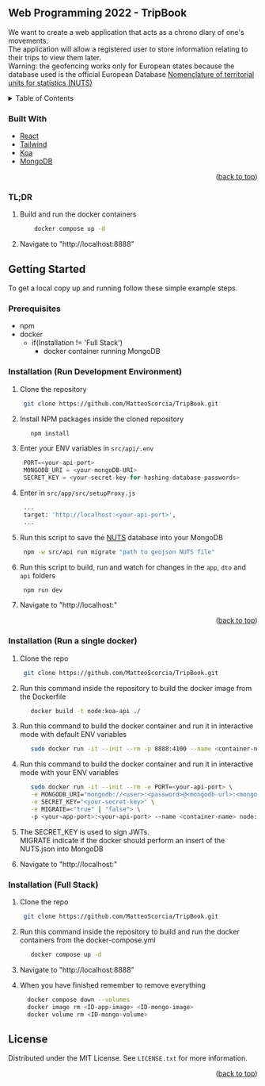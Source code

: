 <div id="top"></div>

<div id="about-the-project"></div>

<!-- ABOUT THE PROJECT -->

## Web Programming 2022 - TripBook

We want to create a web application that acts as a chrono diary of one's movements.
<br>
The application will allow a registered user to store information relating to their trips to view them later.
<br>
Warning: the geofencing works only for European states because the database used is the official European Database [Nomenclature of territorial units for statistics (NUTS)](https://ec.europa.eu/eurostat/web/nuts/background)

<!-- TABLE OF CONTENTS -->
<details>
  <summary>Table of Contents</summary>
  <ol>
    <li>
      <a href="#about-the-project">About The Project</a>
      <ul>
        <li><a href="#built-with">Built With</a></li>
      </ul>
    </li>
    <li>
      <a href="#getting-started">Getting Started</a>
      <ul>
        <li><a href="#prerequisites">Prerequisites</a></li>
        <li><a href="#installation-dev">Installation (dev)</a></li>
        <li><a href="#installation-prod">Installation (prod)</a></li>
        <li><a href="#installation-full">Installation (full-stack)</a></li>
      </ul>
    </li>
    <li><a href="#license">License</a></li>
  </ol>
</details>

<div id="built-with"></div>

### Built With

-   [React](https://reactjs.org/)
-   [Tailwind](https://tailwindcss.com/)
-   [Koa](https://koajs.com/)
-   [MongoDB](https://mongodb.com/)

<p align="right">(<a href="#top">back to top</a>)</p>

### TL;DR

1. Build and run the docker containers
    ```sh
        docker compose up -d
    ```
2. Navigate to "http://localhost:8888"

<div id="getting-started"></div>

<!-- GETTING STARTED -->

## Getting Started

To get a local copy up and running follow these simple example steps.

<div id="prerequisites"></div>

### Prerequisites

-   npm
-   docker
    -   if(Installation != 'Full Stack')
        -   docker container running MongoDB

<div id="installation-dev"></div>

### Installation (Run Development Environment)

1. Clone the repository
    ```sh
     git clone https://github.com/MatteoScorcia/TripBook.git
    ```
2. Install NPM packages inside the cloned repository
    ```sh
       npm install
    ```
3. Enter your ENV variables in `src/api/.env`

    ```js
     PORT=<your-api-port>
     MONGODB_URI = <your-mongoDB-URI>
     SECRET_KEY = <your-secret-key-for-hashing-database-passwords>
    ```

4. Enter <your-api-port> in `src/app/src/setupProxy.js`
    ```sh
     ...
     target: 'http://localhost:<your-api-port>',
     ...
    ```
5. Run this script to save the [NUTS](https://ec.europa.eu/eurostat/web/nuts/background) database into your MongoDB

    ```sh
     npm -w src/api run migrate "path to geojson NUTS file"
    ```

6. Run this script to build, run and watch for changes in the `app`, `dto` and `api` folders
    ```sh
     npm run dev
    ```
7. Navigate to "http://localhost:<your-app-port>"

<p align="right">(<a href="#top">back to top</a>)</p>

<div id="installation-prod"></div>

### Installation (Run a single docker)

1. Clone the repo

    ```sh
     git clone https://github.com/MatteoScorcia/TripBook.git
    ```

2. Run this command inside the repository to build the docker image from the Dockerfile

    ```sh
       docker build -t node:koa-api ./
    ```

3. Run this command to build the docker container and run it in interactive mode with default ENV variables
    ```sh
       sudo docker run -it --init --rm -p 8888:4100 --name <container-name> node:koa-api
    ```
4. Run this command to build the docker container and run it in interactive mode with your ENV variables

    ```sh
       sudo docker run -it --init --rm -e PORT=<your-api-port> \
       -e MONGODB_URI="mongodb://<user>:<password>@<mongodb-url>:<mongodb-port>/<optional-db-name>" \
       -e SECRET_KEY="<your-secret-key>" \
       -e MIGRATE=<"true" | "false"> \
       -p <your-app-port>:<your-api-port> --name <container-name> node:koa-api
    ```

5. The SECRET_KEY is used to sign JWTs.
   <br>
   MIGRATE indicate if the docker should perform an insert of the NUTS.json into MongoDB

6. Navigate to "http://localhost:<your-app-port>"

<div id="installation-full"></div>

### Installation (Full Stack)

1. Clone the repo

    ```sh
     git clone https://github.com/MatteoScorcia/TripBook.git
    ```

2. Run this command inside the repository to build and run the docker containers from the docker-compose.yml

    ```sh
       docker compose up -d
    ```

3. Navigate to "http://localhost:8888"

4. When you have finished remember to remove everything
    ```sh
      docker compose down --volumes
      docker image rm <ID-app-image> <ID-mongo-image>
      docker volume rm <ID-mongo-volume>
    ```

<div id="license"></div>

<!-- LICENSE -->

## License

Distributed under the MIT License. See `LICENSE.txt` for more information.

<p align="right">(<a href="#top">back to top</a>)</p>
